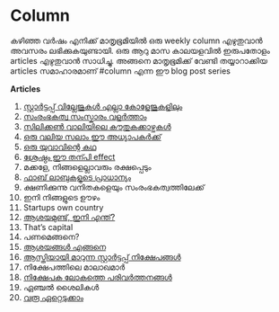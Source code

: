 # Column

കഴിഞ്ഞ വർഷം എനിക്ക് മാതൃഭൂമിയിൽ ഒരു weekly column എഴുതുവാൻ അവസരം ലഭിക്കുകയുണ്ടായി. ഒരു ആറു മാസ കാലയളവിൽ ഇരുപതോളം articles എഴുതുവാൻ സാധിച്ചു. അങ്ങനെ മാതൃഭൂമിക്ക് വേണ്ടി തയ്യാറാക്കിയ articles സമാഹാരമാണ് \#column എന്ന ഈ blog post series

**Articles**

1. [സ്റ്റാർട്ടപ്പ് വില്ലേജുകൾ എല്ലാ കോളേജുകളിലും](https://medium.com/@sijokuruvilla/%E0%B4%B8%E0%B5%8D%E0%B4%B1%E0%B5%8D%E0%B4%B1%E0%B4%BE%E0%B5%BC%E0%B4%9F%E0%B5%8D%E0%B4%9F%E0%B4%AA%E0%B5%8D%E0%B4%AA%E0%B5%8D-%E0%B4%B5%E0%B4%BF%E0%B4%B2%E0%B5%8D%E0%B4%B2%E0%B5%87%E0%B4%9C%E0%B5%81%E0%B4%95%E0%B5%BE-%E0%B4%8E%E0%B4%B2%E0%B5%8D%E0%B4%B2%E0%B4%BE-%E0%B4%95%E0%B5%8B%E0%B4%B3%E0%B5%87%E0%B4%9C%E0%B5%81%E0%B4%95%E0%B4%B3%E0%B4%BF%E0%B4%B2%E0%B5%81%E0%B4%82-af747246f68d)
2. [സംരംഭകത്വ സംസ്കാരം വളർത്താം](https://medium.com/@sijokuruvilla/%E0%B4%B8%E0%B4%82%E0%B4%AD%E0%B4%BE%E0%B4%B0%E0%B4%95%E0%B5%8D%E0%B4%A4%E0%B5%8D%E0%B4%B5-%E0%B4%B8%E0%B4%82%E0%B4%B8%E0%B5%8D%E0%B4%95%E0%B4%BE%E0%B4%B0%E0%B4%82-%E0%B4%B5%E0%B4%B3%E0%B5%BC%E0%B4%A4%E0%B5%8D%E0%B4%A4%E0%B4%BE%E0%B4%82-ef5f2f058d4f)
3. [സിലിക്കൺ വാലിയിലെ കൗതുകക്കാഴ്ചകൾ](https://medium.com/@sijokuruvilla/%E0%B4%B8%E0%B4%BF%E0%B4%B2%E0%B4%BF%E0%B4%95%E0%B5%8D%E0%B4%95%E0%B5%BA-%E0%B4%B5%E0%B4%BE%E0%B4%B2%E0%B4%BF%E0%B4%AF%E0%B4%BF%E0%B4%B2%E0%B5%86-%E0%B4%95%E0%B5%97%E0%B4%A4%E0%B5%81%E0%B4%95%E0%B4%95%E0%B5%8D%E0%B4%95%E0%B4%BE%E0%B4%B4%E0%B5%8D%E0%B4%9A%E0%B4%95%E0%B5%BE-2d1c9e52f1ba)
4. [ഒരു വലിയ സലാം ഈ അധ്യാപകർക്ക്](https://medium.com/@sijokuruvilla/%E0%B4%A8%E0%B5%86%E0%B4%9F%E0%B5%81%E0%B4%82%E0%B4%A4%E0%B5%82%E0%B4%A3%E0%B4%BE%E0%B4%AF%E0%B4%BF-%E0%B4%85%E0%B4%A6%E0%B5%8D%E0%B4%A7%E0%B5%8D%E0%B4%AF%E0%B4%BE%E0%B4%AA%E0%B4%95%E0%B4%B0%E0%B5%81%E0%B4%82-77fd8bbd2544)
5. [ഒരു യുവാവിന്റെ കഥ](https://medium.com/@sijokuruvilla/%E0%B4%92%E0%B4%B0%E0%B5%81-%E0%B4%AF%E0%B5%81%E0%B4%B5%E0%B4%BE%E0%B4%B5%E0%B4%BF%E0%B4%A8%E0%B5%8D%E0%B4%B1%E0%B5%86-%E0%B4%95%E0%B4%A5-c419e7f8179e)
6. [ശ്രേഷ്ഠം ഈ തന്പി effect](https://medium.com/@sijokuruvilla/%E0%B4%B6%E0%B5%8D%E0%B4%B0%E0%B5%87%E0%B4%B7%E0%B5%8D%E0%B4%A0%E0%B4%82-%E0%B4%88-%E0%B4%A4%E0%B4%A8%E0%B5%8D%E0%B4%AA%E0%B4%BF-effect-b49b1fc6fc84)
7. മക്കളേ, നിങ്ങളെല്ലാവരും രക്ഷപ്പെടും
8. [ഫാബ് ലാബുകളുടെ പ്രാധാന്യം](https://medium.com/@sijokuruvilla/%E0%B4%AB%E0%B4%BE%E0%B4%AC%E0%B5%8D-%E0%B4%B2%E0%B4%BE%E0%B4%AC%E0%B5%81%E0%B4%95%E0%B4%B3%E0%B5%81%E0%B4%9F%E0%B5%86-%E0%B4%AA%E0%B5%8D%E0%B4%B0%E0%B4%BE%E0%B4%A7%E0%B4%BE%E0%B4%A8%E0%B5%8D%E0%B4%AF%E0%B4%82-91e04e18c2db)
9. ക്ഷണിക്കുന്നു വനിതകളെയും സംരംഭകത്വത്തിലേക്ക്
10. ഇനി നിങ്ങളുടെ ഊഴം
11. Startups own country
12. [ആശയമുണ്ട്, ഇനി എന്ത്?](http://sijokuruvilla.in/writings/columns/mathrubhumi/idea)
13. That’s capital
14. പണമെങ്ങനെ?
15. [ആശയങ്ങൾ എങ്ങനെ](http://sijokuruvilla.in/writings/columns/mathrubhumi/next-generation)
16. [ആസ്തിയായി മാറുന്ന സ്റ്റാർട്ടപ്പ് നിക്ഷേപങ്ങൾ](http://sijokuruvilla.in/writings/columns/mathrubhumi/in-pursuit-of-an-angel-investing-culture-in-kerala)
17. നിക്ഷേപത്തിലെ മാലാഖമാർ
18. [നിക്ഷേപക ലോകത്തെ പരിവർത്തനങ്ങൾ](http://sijokuruvilla.in/writings/columns/mathrubhumi/startup-investments)
19. ഏഞ്ചൽ ശൈലികൾ
20. [വരൂ ഏറ്റെടുക്കാം](http://sijokuruvilla.in/writings/columns/mathrubhumi/acquisitions)

